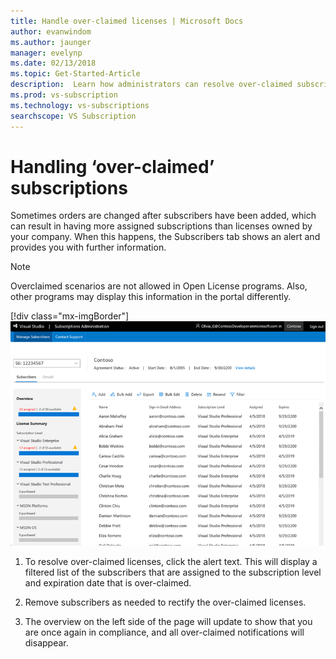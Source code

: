 ```yaml
---
title: Handle over-claimed licenses | Microsoft Docs
author: evanwindom
ms.author: jaunger
manager: evelynp
ms.date: 02/13/2018
ms.topic: Get-Started-Article
description:  Learn how administrators can resolve over-claimed subscriptions
ms.prod: vs-subscription
ms.technology: vs-subscriptions
searchscope: VS Subscription
---
```


# Handling ‘over-claimed’ subscriptions

Sometimes orders are changed after subscribers have been added, which can result in having more assigned subscriptions than licenses owned by your company. When this happens, the Subscribers tab shows an alert and provides you with further information. 

> [!NOTE]
> Overclaimed scenarios are not allowed in Open License programs.  Also, other programs may display this information in the portal differently. 
> 
> [!div class="mx-imgBorder"]
> ![Notice of Over-claimed Subscriptions](_img/over-claimed/over-claimed-alert.png)


1.	To resolve over-claimed licenses, click the alert text. This will display a filtered list of the subscribers that are assigned to the subscription level and expiration date that is over-claimed. 

2.	Remove subscribers as needed to rectify the over-claimed licenses. 

3.	The overview on the left side of the page will update to show that you are once again in compliance, and all over-claimed notifications will disappear. 
